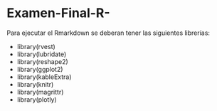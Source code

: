 # Examen-Final-R-
Para ejecutar el Rmarkdown se deberan tener las siguientes librerías: 
- library(rvest)
- library(lubridate)
- library(reshape2)
- library(ggplot2)
- library(kableExtra)
- library(knitr)
- library(magrittr)
- library(plotly)
